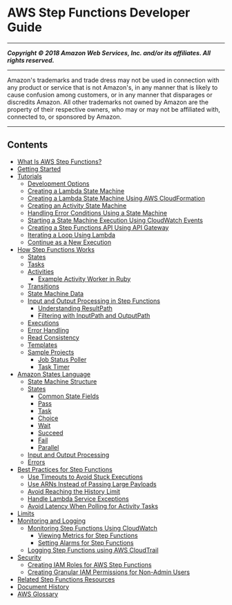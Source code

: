 # AWS Step Functions Developer Guide

-----
*****Copyright &copy; 2018 Amazon Web Services, Inc. and/or its affiliates. All rights reserved.*****

-----
Amazon's trademarks and trade dress may not be used in 
     connection with any product or service that is not Amazon's, 
     in any manner that is likely to cause confusion among customers, 
     or in any manner that disparages or discredits Amazon. All other 
     trademarks not owned by Amazon are the property of their respective
     owners, who may or may not be affiliated with, connected to, or 
     sponsored by Amazon.

-----
## Contents
+ [What Is AWS Step Functions?](welcome.md)
+ [Getting Started](getting-started.md)
+ [Tutorials](tutorials.md)
   + [Development Options](development-options.md)
   + [Creating a Lambda State Machine](tutorial-creating-lambda-state-machine.md)
   + [Creating a Lambda State Machine Using AWS CloudFormation](tutorial-lambda-state-machine-cloudformation.md)
   + [Creating an Activity State Machine](tutorial-creating-activity-state-machine.md)
   + [Handling Error Conditions Using a State Machine](tutorial-handling-error-conditions.md)
   + [Starting a State Machine Execution Using CloudWatch Events](tutorial-cloudwatch-events-target.md)
   + [Creating a Step Functions API Using API Gateway](tutorial-api-gateway.md)
   + [Iterating a Loop Using Lambda](tutorial-create-iterate-pattern-section.md)
   + [Continue as a New Execution](tutorial-continue-new.md)
+ [How Step Functions Works](how-step-functions-works.md)
   + [States](concepts-states.md)
   + [Tasks](concepts-tasks.md)
   + [Activities](concepts-activities.md)
      + [Example Activity Worker in Ruby](example-ruby-activity-worker.md)
   + [Transitions](concepts-transitions.md)
   + [State Machine Data](concepts-state-machine-data.md)
   + [Input and Output Processing in Step Functions](concepts-input-output-filtering.md)
      + [Understanding ResultPath](input-output-resultpath.md)
      + [Filtering with InputPath and OutputPath](input-output-paths.md)
   + [Executions](concepts-state-machine-executions.md)
   + [Error Handling](concepts-error-handling.md)
   + [Read Consistency](concepts-read-consistency.md)
   + [Templates](concepts-templates.md)
   + [Sample Projects](create-sample-projects.md)
      + [Job Status Poller](job-status-poller-sample.md)
      + [Task Timer](task-timer-sample.md)
+ [Amazon States Language](concepts-amazon-states-language.md)
   + [State Machine Structure](amazon-states-language-state-machine-structure.md)
   + [States](amazon-states-language-states.md)
      + [Common State Fields](amazon-states-language-common-fields.md)
      + [Pass](amazon-states-language-pass-state.md)
      + [Task](amazon-states-language-task-state.md)
      + [Choice](amazon-states-language-choice-state.md)
      + [Wait](amazon-states-language-wait-state.md)
      + [Succeed](amazon-states-language-succeed-state.md)
      + [Fail](amazon-states-language-fail-state.md)
      + [Parallel](amazon-states-language-parallel-state.md)
   + [Input and Output Processing](amazon-states-language-input-output-processing.md)
   + [Errors](amazon-states-language-errors.md)
+ [Best Practices for Step Functions](sfn-best-practices.md)
   + [Use Timeouts to Avoid Stuck Executions](sfn-stuck-execution.md)
   + [Use ARNs Instead of Passing Large Payloads](avoid-exec-failures.md)
   + [Avoid Reaching the History Limit](bp-history-limit.md)
   + [Handle Lambda Service Exceptions](bp-lambda-serviceexception.md)
   + [Avoid Latency When Polling for Activity Tasks](bp-activity-pollers.md)
+ [Limits](limits.md)
+ [Monitoring and Logging](monitoring-logging.md)
   + [Monitoring Step Functions Using CloudWatch](procedure-cw-metrics.md)
      + [Viewing Metrics for Step Functions](monitoring-using-cloudwatch-console.md)
      + [Setting Alarms for Step Functions](monitoring-using-cloudwatch-console-set-alarm.md)
   + [Logging Step Functions using AWS CloudTrail](procedure-cloud-trail.md)
+ [Security](security.md)
   + [Creating IAM Roles for AWS Step Functions](procedure-create-iam-role.md)
   + [Creating Granular IAM Permissions for Non-Admin Users](concept-create-iam-advanced.md)
+ [Related Step Functions Resources](related-resources.md)
+ [Document History](document-history.md)
+ [AWS Glossary](glossary.md)